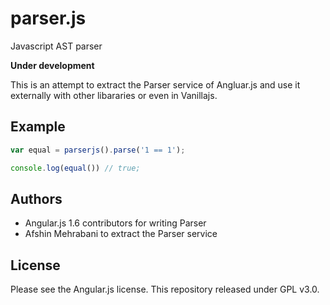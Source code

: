 # parser.js
Javascript AST parser

**Under development**

This is an attempt to extract the Parser service of Angluar.js and use it externally with other libararies
or even in Vanillajs.

## Example

```javascript
var equal = parserjs().parse('1 == 1');

console.log(equal()) // true;
```

## Authors

 - Angular.js 1.6 contributors for writing Parser
 - Afshin Mehrabani to extract the Parser service


## License

Please see the Angular.js license. This repository released under GPL v3.0.
